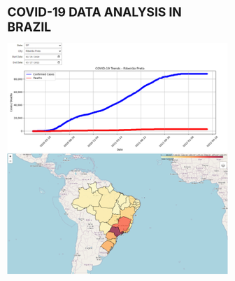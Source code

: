 # COVID-19 DATA ANALYSIS IN BRAZIL

![Analysis Graph](/images/analysis_graph.png)
![Map](/images/map.png)
